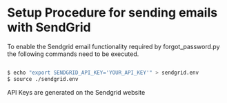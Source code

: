 # Setup Procedure for sending emails with SendGrid

To enable the Sendgrid email functionality required by forgot_password.py the following commands need to be executed.
```bash

$ echo "export SENDGRID_API_KEY='YOUR_API_KEY'" > sendgrid.env
$ source ./sendgrid.env

```
API Keys are generated on the Sendgrid website 
